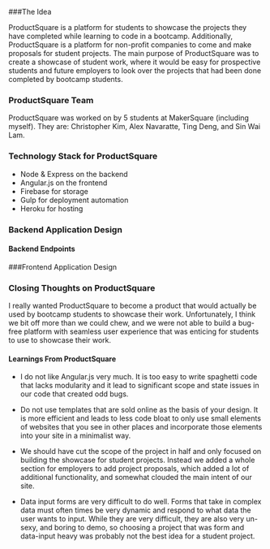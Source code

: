 ###The Idea

ProductSquare is a platform for students to showcase the projects they have completed while learning to code in a bootcamp. Additionally, ProductSquare is a platform for non-profit companies to come and make proposals for student projects. The main purpose of ProductSquare was to create a showcase of student work, where it would be easy for prospective students and future employers to look over the projects that had been done completed by bootcamp students.

### ProductSquare Team

ProductSquare was worked on by 5 students at MakerSquare (including myself). They are: Christopher Kim, Alex Navaratte, Ting Deng, and Sin Wai Lam.

### Technology Stack for ProductSquare

* Node & Express on the backend
* Angular.js on the frontend
* Firebase for storage
* Gulp for deployment automation
* Heroku for hosting

### Backend Application Design

#### Backend Endpoints

###Frontend Application Design

### Closing Thoughts on ProductSquare

I really wanted ProductSquare to become a product that would actually be used by bootcamp students to showcase their work. Unfortunately, I think we bit off more than we could chew, and we were not able to build a bug-free platform with seamless user experience that was enticing for students to use to showcase their work.

#### Learnings From ProductSquare

* I do not like Angular.js very much. It is too easy to write spaghetti code that lacks modularity and it lead to significant scope and state issues in our code that created odd bugs.

* Do not use templates that are sold online as the basis of your design. It is more efficient and leads to less code bloat to only use small elements of websites that you see in other places and incorporate those elements into your site in a minimalist way.

* We should have cut the scope of the project in half and only focused on building the showcase for student projects. Instead we added a whole section for employers to add project proposals, which added a lot of additional functionality, and somewhat clouded the main intent of our site.

* Data input forms are very difficult to do well. Forms that take in complex data must often times be very dynamic and respond to what data the user wants to input. While they are very difficult, they are also very un-sexy, and boring to demo, so choosing a project that was form and data-input heavy was probably not the best idea for a student project. 


